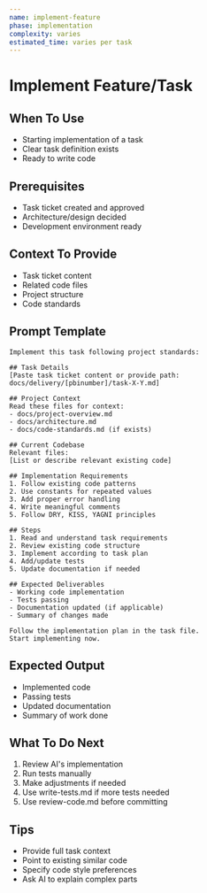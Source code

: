 ```yaml
---
name: implement-feature
phase: implementation
complexity: varies
estimated_time: varies per task
---
```


# Implement Feature/Task

## When To Use

- Starting implementation of a task
- Clear task definition exists
- Ready to write code

## Prerequisites

- Task ticket created and approved
- Architecture/design decided
- Development environment ready

## Context To Provide

- Task ticket content
- Related code files
- Project structure
- Code standards

## Prompt Template

```
Implement this task following project standards:

## Task Details
[Paste task ticket content or provide path: docs/delivery/[pbinumber]/task-X-Y.md]

## Project Context
Read these files for context:
- docs/project-overview.md
- docs/architecture.md
- docs/code-standards.md (if exists)

## Current Codebase
Relevant files:
[List or describe relevant existing code]

## Implementation Requirements
1. Follow existing code patterns
2. Use constants for repeated values
3. Add proper error handling
4. Write meaningful comments
5. Follow DRY, KISS, YAGNI principles

## Steps
1. Read and understand task requirements
2. Review existing code structure
3. Implement according to task plan
4. Add/update tests
5. Update documentation if needed

## Expected Deliverables
- Working code implementation
- Tests passing
- Documentation updated (if applicable)
- Summary of changes made

Follow the implementation plan in the task file.
Start implementing now.
```

## Expected Output

- Implemented code
- Passing tests
- Updated documentation
- Summary of work done

## What To Do Next

1. Review AI's implementation
2. Run tests manually
3. Make adjustments if needed
4. Use write-tests.md if more tests needed
5. Use review-code.md before committing

## Tips

- Provide full task context
- Point to existing similar code
- Specify code style preferences
- Ask AI to explain complex parts
